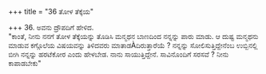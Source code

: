+++
title = "36 ತೋಳ ತೆಕ್ಕೆಯ"

+++
36. ಅವನು ದ್ರೌಪದಿಗೆ ಹೇಳಿದ.   
"ಕಾಂತೆ, ನೀನು ನನಗೆ ತೋಳ ತೆಕ್ಕೆಯನ್ನು ತೊಡಿಸಿ ಮನ್ಮಥನ ಬಾಣದಿಂದ ನನ್ನನ್ನು ಪಾರು ಮಾಡು. ಆ ದುಷ್ಟ ಮನ್ಮಥನು ಮಾಡುವ ಕಗ್ಗೊಲೆಯ ವಿಷಯವನ್ನು ತಿಳಿದವರು ಮಾತಾಡÀದಿರುತ್ತಾರೆಯೆ ? ನನ್ನನ್ನು ಸೋಲಿಸುತ್ತಿದ್ದೇನೆಂಬ ಉಬ್ಬಿನಲ್ಲಿ ಬೀಗಿ ನನ್ನನ್ನು ಹರಟೆಕೋರ ಎಂದು ಹೇಳಬೇಡ. ನಾನು ಸಾಯುತ್ತಿದ್ದೇನೆ. ಸಾವಿನೊಂದಿಗೆ ಸರಸವೆ ? ನೀನು ಕಾಪಾಡಬೇಕು"